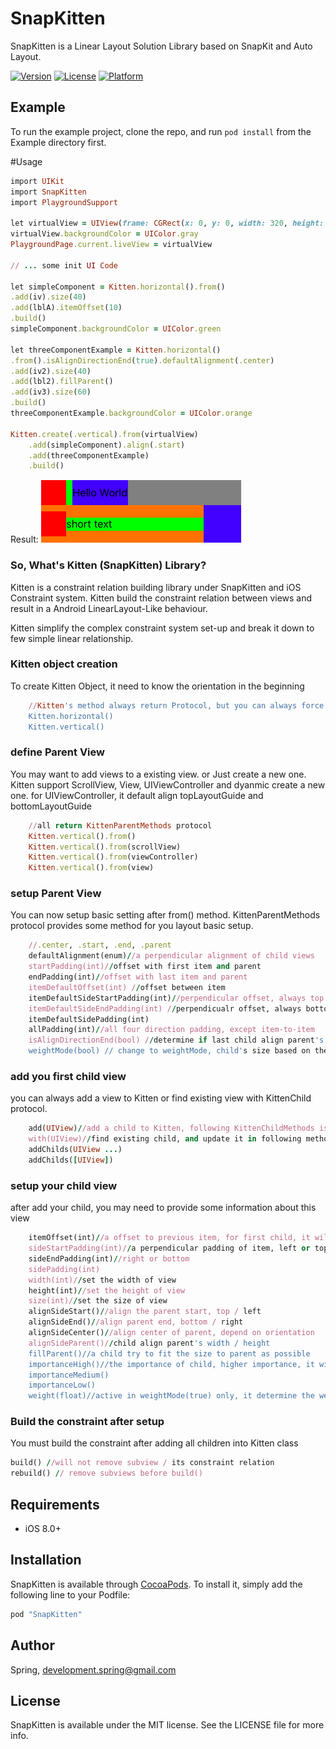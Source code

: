 # SnapKitten

SnapKitten is a Linear Layout Solution Library based on SnapKit and Auto Layout.

[![Version](https://img.shields.io/cocoapods/v/SnapKitten.svg?style=flat)](http://cocoapods.org/pods/SnapKitten)
[![License](https://img.shields.io/cocoapods/l/SnapKitten.svg?style=flat)](http://cocoapods.org/pods/SnapKitten)
[![Platform](https://img.shields.io/cocoapods/p/SnapKitten.svg?style=flat)](http://cocoapods.org/pods/SnapKitten)

## Example

To run the example project, clone the repo, and run `pod install` from the Example directory first.

#Usage

```ruby
import UIKit
import SnapKitten
import PlaygroundSupport

let virtualView = UIView(frame: CGRect(x: 0, y: 0, width: 320, height: 480))
virtualView.backgroundColor = UIColor.gray
PlaygroundPage.current.liveView = virtualView

// ... some init UI Code

let simpleComponent = Kitten.horizontal().from()
.add(iv).size(40)
.add(lblA).itemOffset(10)
.build()
simpleComponent.backgroundColor = UIColor.green

let threeComponentExample = Kitten.horizontal()
.from().isAlignDirectionEnd(true).defaultAlignment(.center)
.add(iv2).size(40)
.add(lbl2).fillParent()
.add(iv3).size(60)
.build()
threeComponentExample.backgroundColor = UIColor.orange

Kitten.create(.vertical).from(virtualView)
    .add(simpleComponent).align(.start)
    .add(threeComponentExample)
    .build()
```
Result:
![](website/static/simpleComponent.png)

### So, What's Kitten (SnapKitten) Library?

Kitten is a constraint relation building library under SnapKitten and iOS Constraint system.
Kitten build the constraint relation between views and result in a Android LinearLayout-Like behaviour.

Kitten simplify the complex constraint system set-up and break it down to few simple linear relationship. 


### Kitten object creation
To create Kitten Object, it need to know the orientation in the beginning
```ruby
	//Kitten's method always return Protocol, but you can always force cast to Kitten itself
	Kitten.horizontal()
	Kitten.vertical()
```

### define Parent View
You may want to add views to a existing view. or Just create a new one.
Kitten support ScrollView, View, UIViewController and dyanmic create a new one.
for UIViewController, it default align topLayoutGuide  and bottomLayoutGuide
```ruby
	//all return KittenParentMethods protocol
	Kitten.vertical().from()
	Kitten.vertical().from(scrollView)
	Kitten.vertical().from(viewController)
	Kitten.vertical().from(view)
```

### setup Parent View
You can now setup basic setting after from() method. KittenParentMethods protocol provides some method for you layout basic setup.
```ruby
	//.center, .start, .end, .parent
	defaultAlignment(enum)//a perpendicular alignment of child views
	startPadding(int)//offset with first item and parent
	endPadding(int)//offset with last item and parent
	itemDefaultOffset(int) //offset between item
	itemDefaultSideStartPadding(int)//perpendicular offset, always top or left
	itemDefaultSideEndPadding(int) //perpendicualr offset, always bottom or right
	itemDefaultSidePadding(int)
	allPadding(int)//all four direction padding, except item-to-item
	isAlignDirectionEnd(bool) //determine if last child align parent's end. Like match_parent in LinearLayout
	weightMode(bool) // change to weightMode, child's size based on the weight related to parent, usually use with isAlignDirectionEnd(true)
```
### add you first child view
you can always add a view to Kitten or find existing view with KittenChild protocol.
```ruby
	add(UIView)//add a child to Kitten, following KittenChildMethods is updating this child view 
	with(UIView)//find existing child, and update it in following method call
	addChilds(UIView ...)
	addChilds([UIView])
```

### setup your child view
after add your child, you may need to provide some information about this view
```ruby
	itemOffset(int)//a offset to previous item, for first child, it will not be active
	sideStartPadding(int)//a perpendicular padding of item, left or top
	sideEndPadding(int)//right or bottom
	sidePadding(int)
	width(int)//set the width of view
	height(int)//set the height of view
	size(int)//set the size of view
	alignSideStart()//align the parent start, top / left
	alignSideEnd()//align parent end, bottom / right
	alignSideCenter()//align center of parent, depend on orientation
	alignSideParent()//child align parent's width / height
	fillParent()//a child try to fit the size to parent as possible
	importanceHigh()//the importance of child, higher importance, it will not be compress if other view is big to fillup the parent orientation
	importanceMedium()
	importanceLow()
	weight(float)//active in weightMode(true) only, it determine the weight of item, default is 1.
```

### Build the constraint after setup
You must build the constraint after adding all children into Kitten class
```ruby
build() //will not remove subview / its constraint relation
rebuild() // remove subviews before build()
```

## Requirements
- iOS 8.0+

## Installation

SnapKitten is available through [CocoaPods](http://cocoapods.org). To install
it, simply add the following line to your Podfile:

```ruby
pod "SnapKitten"
```

## Author

Spring, development.spring@gmail.com

## License

SnapKitten is available under the MIT license. See the LICENSE file for more info.
